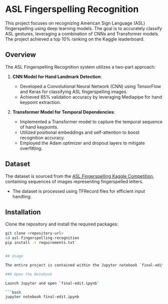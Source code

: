 # ASL Fingerspelling Recognition

This project focuses on recognizing American Sign Language (ASL) fingerspelling using deep learning models. The goal is to accurately classify ASL gestures, leveraging a combination of CNNs and Transformer models. The project achieved a top 10% ranking on the Kaggle leaderboard.

## Overview

The ASL Fingerspelling Recognition system utilizes a two-part approach:

1. **CNN Model for Hand Landmark Detection**:
   - Developed a Convolutional Neural Network (CNN) using TensorFlow and Keras for classifying ASL fingerspelling images.
   - Achieved 85% validation accuracy by leveraging Mediapipe for hand keypoint extraction.

2. **Transformer Model for Temporal Dependencies**:
   - Implemented a Transformer model to capture the temporal sequence of hand keypoints.
   - Utilized positional embeddings and self-attention to boost recognition accuracy.
   - Employed the Adam optimizer and dropout layers to mitigate overfitting.

## Dataset

The dataset is sourced from the [ASL Fingerspelling Kaggle Competition](https://www.kaggle.com/competitions/asl-fingerspelling), containing sequences of images representing fingerspelled letters.

- The dataset is processed using TFRecord files for efficient input handling.

## Installation

Clone the repository and install the required packages:

```bash
git clone <repository-url>
cd asl-fingerspelling-recognition
pip install -r requirements.txt


## Usage

The entire project is contained within the Jupyter notebook `final-edit.ipynb`.

### Open the Notebook

Launch Jupyter and open `final-edit.ipynb`

```bash
jupyter notebook final-edit.ipynb
